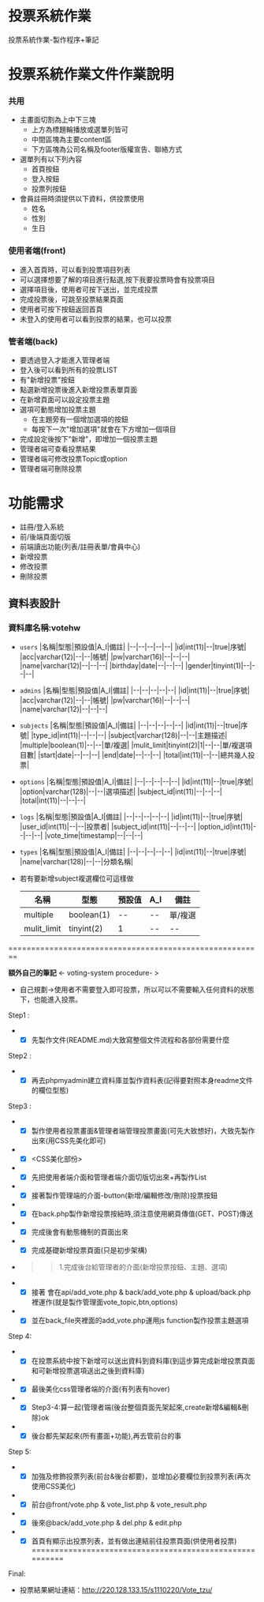 # 投票系統作業

投票系統作業-製作程序+筆記

# 投票系統作業文件作業說明

### 共用 
* 主畫面切割為上中下三塊
    * 上方為標題輪播放或選單列皆可
    * 中間區塊為主要content區
    * 下方區塊為公司名稱及footer版權宣告、聯絡方式
* 選單列有以下列內容
    * 首頁按鈕
    * 登入按鈕
    * 投票列按鈕
* 會員註冊時須提供以下資料，供投票使用
    * 姓名
    * 性別
    * 生日



### 使用者端(front)
   * 進入首頁時，可以看到投票項目列表
   * 可以選擇想要了解的項目進行點選,按下我要投票時會有投票項目
   * 選擇項目後，使用者可按下送出，並完成投票
   * 完成投票後，可跳至投票結果頁面
   * 使用者可按下按鈕返回首頁
   * 未登入的使用者可以看到投票的結果，也可以投票


### 管者端(back)
   * 要透過登入才能進入管理者端
   * 登入後可以看到所有的投票LIST
   * 有"新增投票"按鈕
   * 點選新增投票後進入新增投票表單頁面
   * 在新增頁面可以設定投票主題
   * 選項可動態增加投票主題
        * 在主題旁有一個增加選項的按鈕
        * 每按下一次"增加選項"就會在下方增加一個項目
   * 完成設定後按下"新增"，即增加一個投票主題
   * 管理者端可查看投票結果
   * 管理者端可修改投票Topic或option
   * 管理者端可刪除投票

# 功能需求
   * 註冊/登入系統
   * 前/後端頁面切版
   * 前端讀出功能(列表/註冊表單/會員中心)
   * 新增投票
   * 修改投票
   * 刪除投票
  

## 資料表設計

### 資料庫名稱:votehw
* `users`
    |名稱|型態|預設值|A_I|備註|
    |--|--|--|--|--|
    |id|int(11)|--|true|序號|
    |acc|varchar(12)|--|--|帳號|
    |pw|varchar(16)|--|--|--|
    |name|varchar(12)|--|--|--|
    |birthday|date|--|--|--|
    |gender|tinyint(1)|--|--|--|


* `admins`
    |名稱|型態|預設值|A_I|備註|
    |--|--|--|--|--|
    |id|int(11)|--|true|序號|
    |acc|varchar(12)|--|--|帳號|
    |pw|varchar(16)|--|--|--|
    |name|varchar(12)|--|--|--|


* `subjects`
    |名稱|型態|預設值|A_I|備註|
    |--|--|--|--|--|
    |id|int(11)|--|true|序號|
    |type_id|int(11)|--|--|--|
    |subject|varchar(128)|--|--|主題描述|
    |multiple|boolean(1)|--|--|單/複選|
    |mulit_limit|tinyint(2)|1|--|--|單/複選項目數|
    |start|date|--|--|--|
    |end|date|--|--|--|
    |total|int(11)|--|--|總共幾人投票|

* `options`
    |名稱|型態|預設值|A_I|備註|
    |--|--|--|--|--|
    |id|int(11)|--|true|序號|
    |option|varchar(128)|--|--|選項描述|
    |subject_id|int(11)|--|--|--|
    |total|int(11)|--|--|--|

* `logs`
    |名稱|型態|預設值|A_I|備註|
    |--|--|--|--|--|
    |id|int(11)|--|true|序號|
    |user_id|int(11)|--|--|投票者|
    |subject_id|int(11)|--|--|--|
    |option_id|int(11)|--|--|--|
    |vote_time|timestamp|--|--|--|


* `types`
    |名稱|型態|預設值|A_I|備註|
    |--|--|--|--|--|
    |id|int(11)|--|true|序號|
    |name|varchar(128)|--|--|分類名稱|


* 若有要新增subject複選欄位可這樣做

    |名稱|型態|預設值|A_I|備註|
    |--|--|--|--|--|
    |multiple|boolean(1)|--|--|單/複選|
    |mulit_limit|tinyint(2)|1|--|--|單/複選項目數

========================================================

**額外自己的筆記** <- voting-system procedure- >

* 自己規劃→使用者不需要登入即可投票，所以可以不需要輸入任何資料的狀態下，也能進入投票。

Step1 : 
* - [x] 先製作文件(README.md)大致寫整個文件流程和各部份需要什麼

Step2 : 
* - [x]  再去phpmyadmin建立資料庫並製作資料表(記得要對照本身readme文件的欄位型態)

Step3 :
* - [x] 製作使用者投票畫面&管理者端管理投票畫面(可先大致想好)，大致先製作出來(用CSS先美化即可)
* - [x] <CSS美化部份>
* - [x] 先把使用者端介面和管理者端介面切版切出來+再製作List
* - [x] 接著製作管理端的介面-button(新增/編輯修改/刪除)投票按鈕
* - [x] 在back.php製作新增投票按紐時,須注意使用網頁傳值(GET、POST)傳送
* - [x] 完成後會有動態機制的頁面出來
* - [x] 完成基礎新增投票頁面(只是初步架構)
* >> 1.完成後台給管理者的介面(新增投票按鈕、主題、選項) 
* - [x] 接著 會在api/add_vote.php & back/add_vote.php  & upload/back.php裡運作(就是製作管理面vote_topic,btn,options)
* - [x] 並在back_file夾裡面的add_vote.php運用js function製作投票主題選項

Step 4:
* - [x] 在投票系統中按下新增可以送出資料到資料庫(到這步算完成新增投票頁面和可新增投票選項送出之後到資料庫)
* - [x] 最後美化css管理者端的介面(有列表有hover)

* - [x] Step3-4:算一起(管理者端(後台整個頁面先架起來,create新增&編輯&刪除)ok

* - [x] 後台都先架起來(所有畫面+功能),再去管前台的事

Step 5:
* - [x] 加強及修飾投票列表(前台&後台都要)，並增加必要欄位到投票列表(再次使用CSS美化)
* - [x] 前台@front/vote.php & vote_list.php & vote_result.php
* - [x] 後來@back/add_vote.php & del.php & edit.php
* - [x] 首頁有顯示出投票列表，並有做出連結前往投票頁面(供使用者投票)
========================================================

Final:
* 投票結果網址連結：http://220.128.133.15/s1110220/Vote_tzu/
